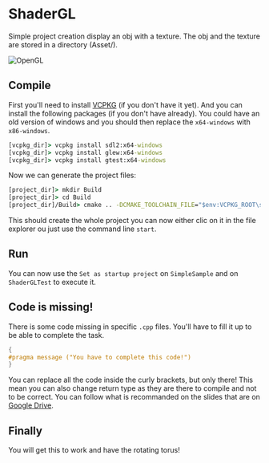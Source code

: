 # ShaderGL

Simple project creation display an obj with a texture. The obj and the texture are stored in a directory (Asset/).

![OpenGL](https://github.com/anirul/ShaderGL-Classroom-1/raw/master/Asset/Capture.png "A textured torus rendered by OpenGL.")

## Compile

First you'll need to install [VCPKG](https://github.com/microsoft/vcpkg) (if you don't have it yet). And you can install the following packages (if you don't have already). You could have an old version of windows and you should then replace the `x64-windows` with `x86-windows`.

```cmd
[vcpkg_dir]> vcpkg install sdl2:x64-windows
[vcpkg_dir]> vcpkg install glew:x64-windows
[vcpkg_dir]> vcpkg install gtest:x64-windows
```

Now we can generate the project files:

```cmd
[project_dir]> mkdir Build
[project_dir]> cd Build
[project_dir]/Build> cmake .. -DCMAKE_TOOLCHAIN_FILE="$env:VCPKG_ROOT\scripts\buildsystems\vcpkg.cmake" -DVCPKG_TARGET_TRIPLET=x64-windows
```

This should create the whole project you can now either clic on it in the file explorer ou just use the command line `start`. 

## Run

You can now use the `Set as startup project` on `SimpleSample` and on `ShaderGLTest` to execute it.

## Code is missing!

There is some code missing in specific `.cpp` files. You'll have to fill it up to be able to complete the task.

```C++
{
#pragma message ("You have to complete this code!")
}
```

You can replace all the code inside the curly brackets, but only there! This mean you can also change return type as they are there to compile and not to be correct. You can follow what is recommanded on the slides that are on [Google Drive](https://drive.google.com/drive/folders/1Tt4yu9GfIaq8YnbGPl_vFDHgHtrQTtjd?usp=sharing).

## Finally

You will get this to work and have the rotating torus!

